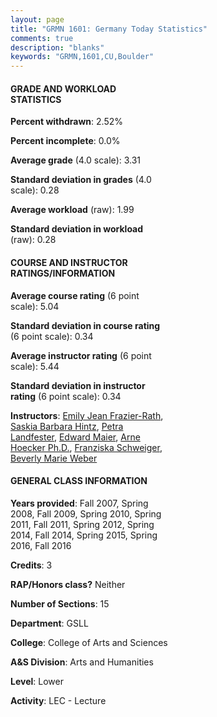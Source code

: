 ```yaml
---
layout: page
title: "GRMN 1601: Germany Today Statistics"
comments: true
description: "blanks"
keywords: "GRMN,1601,CU,Boulder"
---
```

<head>
<script src="https://ajax.googleapis.com/ajax/libs/jquery/2.1.3/jquery.min.js"></script>
<script src="https://dl.dropboxusercontent.com/s/pc42nxpaw1ea4o9/highcharts.js?dl=0"></script>
<!-- <script src="../assets/js/highcharts.js"></script> -->
<style type="text/css">@font-face {
	font-family: "Bebas Neue";
	src: url(https://www.filehosting.org/file/details/544349/BebasNeue Regular.otf) format("opentype");
	}
	h1.Bebas { 
		font-family: "Bebas Neue", Verdana, Tahoma;
	}
</style>
</head>
<body>
	<div id="container" style="float: right; width: 45%; height: 88%; margin-left: 2.5%; margin-right: 2.5%;"></div>
	<script language="JavaScript">
		$(document).ready(function() {
		var chart = {type: 'column'};
		var title = {text: 'Grade Distribution'};
		var xAxis = {categories: ['A','B','C','D','F'],crosshair: true};
		var yAxis = {min: 0,title: {text: 'Percentage'}};
		var tooltip = {headerFormat: '<center><b><span style="font-size:20px">{point.key}</span></b></center>',
		               pointFormat: '<td style="padding:0"><b>{point.y:.1f}%</b></td>',
		               footerFormat: '</table>',shared: true,useHTML: true};
		var plotOptions = {column: {pointPadding: 0.0,borderWidth: 0}};  
		var credits = {enabled: false};var series= [{name: 'Percent',data: [50.38,38.09,8.08,1.6,1.86,]}];
		var json = {};
		json.chart = chart;
		json.title = title;
		json.tooltip = tooltip;
		json.xAxis = xAxis;
		json.yAxis = yAxis;  
		json.series = series;
		json.plotOptions = plotOptions;  
		json.credits = credits;
		$('#container').highcharts(json);
	});
	</script>
</body>
			   
#### GRADE AND WORKLOAD STATISTICS

**Percent withdrawn**: 2.52%

**Percent incomplete**: 0.0%

**Average grade** (4.0 scale): 3.31

**Standard deviation in grades** (4.0 scale): 0.28

**Average workload** (raw): 1.99

**Standard deviation in workload** (raw): 0.28

#### COURSE AND INSTRUCTOR RATINGS/INFORMATION

**Average course rating** (6 point scale): 5.04

**Standard deviation in course rating** (6 point scale): 0.34

**Average instructor rating** (6 point scale): 5.44

**Standard deviation in instructor rating** (6 point scale): 0.34

**Instructors**: <a href='../../instructors/Emily_Jean_Frazier-Rath'>Emily Jean Frazier-Rath</a>, <a href='../../instructors/Saskia_Barbara_Hintz'>Saskia Barbara Hintz</a>, <a href='../../instructors/Petra_Landfester'>Petra Landfester</a>, <a href='../../instructors/Edward_Maier'>Edward Maier</a>, <a href='../../instructors/Arne_Hoecker_Ph.D.'>Arne Hoecker Ph.D.</a>, <a href='../../instructors/Franziska_Schweiger'>Franziska Schweiger</a>, <a href='../../instructors/Beverly_Marie_Weber'>Beverly Marie Weber</a>

#### GENERAL CLASS INFORMATION

**Years provided**: Fall 2007, Spring 2008, Fall 2009, Spring 2010, Spring 2011, Fall 2011, Spring 2012, Spring 2014, Fall 2014, Spring 2015, Spring 2016, Fall 2016

**Credits**: 3

**RAP/Honors class?** Neither

**Number of Sections**: 15

**Department**: GSLL

**College**: College of Arts and Sciences

**A&S Division**: Arts and Humanities

**Level**: Lower

**Activity**: LEC - Lecture
